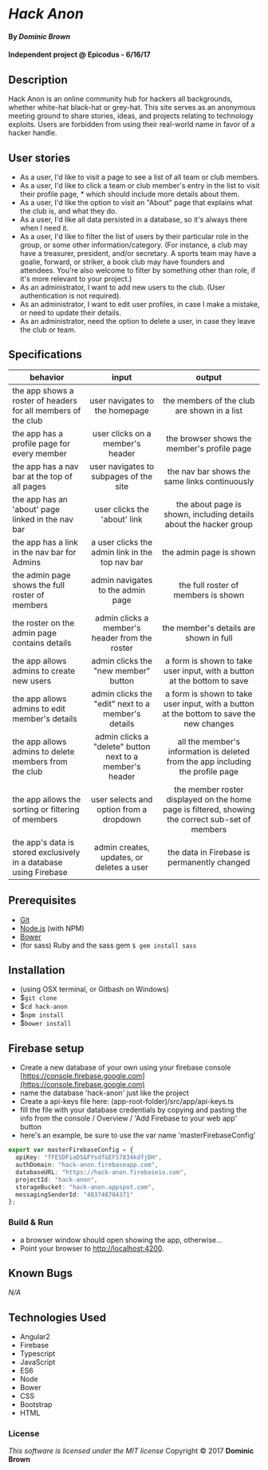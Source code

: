 # _Hack Anon_

#### By _**Dominic Brown**_

#### Independent project @ Epicodus - 6/16/17

## Description

Hack Anon is an online community hub for hackers all backgrounds, whether white-hat black-hat or grey-hat.  This site serves as an anonymous meeting ground to share stories, ideas, and projects relating to technology exploits.  Users are forbidden from using their real-world name in favor of a hacker handle.

## User stories

* As a user, I'd like to visit a page to see a list of all team or club members.
* As a user, I'd like to click a team or club member's entry in the list to visit their profile page, * which should include more details about them.
* As a user, I'd like the option to visit an "About" page that explains what the club is, and what they do.
* As a user, I'd like all data persisted in a database, so it's always there when I need it.
* As a user, I'd like to filter the list of users by their particular role in the group, or some other information/category. (For instance, a club may have a treasurer, president, and/or secretary. A sports team may have a goalie, forward, or striker, a book club may have founders and attendees. You're also welcome to filter by something other than role, if it's more relevant to your project.)
* As an administrator, I want to add new users to the club. (User authentication is not required).
* As an administrator, I want to edit user profiles, in case I make a mistake, or need to update their details.
* As an administrator, need the option to delete a user, in case they leave the club or team.

## Specifications

| behavior |  input   |  output  |
|----------|:--------:|:--------:|
|the app shows a roster of headers for all members of the club|user navigates to the homepage|the members of the club are shown in a list|
|the app has a profile page for every member|user clicks on a member's header|the browser shows the member's profile page|
|the app has a nav bar at the top of all pages|user navigates to subpages of the site|the nav bar shows the same links continuously|
|the app has an 'about' page linked in the nav bar |user clicks the 'about' link|the about page is shown, including details about the hacker group|
|the app has a link in the nav bar for Admins|a user clicks the admin link in the top nav bar|the admin page is shown|
|the admin page shows the full roster of members|admin navigates to the admin page|the full roster of members is shown|
|the roster on the admin page contains details|admin clicks a member's header from the roster|the member's details are shown in full|
|the app allows admins to create new users|admin clicks the "new member" button|a form is shown to take user input, with a button at the bottom to save|
|the app allows admins to edit member's details|admin clicks the "edit" next to a member's details|a form is shown to take user input, with a button at the bottom to save the new changes|
|the app allows admins to delete members from the club|admin clicks a "delete" button next to a member's header|all the member's information is deleted from the app including the profile page|
|the app allows the sorting or filtering of members|user selects and option from a dropdown|the member roster displayed on the home page is filtered, showing the correct sub-set of members|
|the app's data is stored exclusively in a database using Firebase|admin creates, updates, or deletes a user|the data in Firebase is permanently changed|

## Prerequisites

* [Git](https://git-scm.com/)
* [Node.js](https://nodejs.org/) (with NPM)
* [Bower](https://bower.io/)
* (for sass) Ruby and the sass gem `$ gem install sass`

## Installation

* (using OSX terminal, or Gitbash on Windows)
* $`git clone`
* $`cd hack-anon`
* $`npm install`
* $`bower install`

## Firebase setup

* Create a new database of your own using your firebase console [https://console.firebase.google.com](https://console.firebase.google.com)
* name the database 'hack-anon' just like the project
* Create a api-keys file here: (app-root-folder)/src/app/api-keys.ts
* fill the file with your database credentials by copying and pasting the info from the console / Overview / 'Add Firebase to your web app' button
* here's an example, be sure to use the var name 'masterFirebaseConfig'
```typescript
export var masterFirebaseConfig = {
  apiKey: "fFESDFioDS&FYsdf&EFS7834kdfjDH",
  authDomain: "hack-anon.firebaseapp.com",
  databaseURL: "https://hack-anon.firebaseio.com",
  projectId: "hack-anon",
  storageBucket: "hack-anon.appspot.com",
  messagingSenderId: "483748704371"
};
```

### Build & Run

* a browser window should open showing the app, otherwise...
* Point your browser to [http://localhost:4200](http://localhost:4200).

## Known Bugs
_N/A_

## Technologies Used
 * Angular2
 * Firebase
 * Typescript
 * JavaScript
 * ES6
 * Node
 * Bower
 * CSS
 * Bootstrap
 * HTML

 ### License
 *This software is licensed under the MIT license*
 Copyright © 2017 **Dominic Brown**
